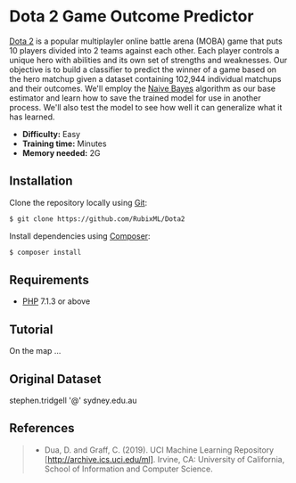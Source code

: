 # Dota 2 Game Outcome Predictor
[Dota 2](http://www.dota2.com/) is a popular multiplayler online battle arena (MOBA) game that puts 10 players divided into 2 teams against each other. Each player controls a unique hero with abilities and its own set of strengths and weaknesses. Our objective is to build a classifier to predict the winner of a game based on the hero matchup given a dataset containing 102,944 individual matchups and their outcomes. We'll employ the [Naive Bayes]() algorithm as our base estimator and learn how to save the trained model for use in another process. We'll also test the model to see how well it can generalize what it has learned.

- **Difficulty:** Easy
- **Training time:** Minutes
- **Memory needed:** 2G

## Installation
Clone the repository locally using [Git](https://git-scm.com/):
```sh
$ git clone https://github.com/RubixML/Dota2
```

Install dependencies using [Composer](https://getcomposer.org/):
```sh
$ composer install
```

## Requirements
- [PHP](https://php.net) 7.1.3 or above

## Tutorial

On the map ...

## Original Dataset
stephen.tridgell '@' sydney.edu.au

## References
>- Dua, D. and Graff, C. (2019). UCI Machine Learning Repository [http://archive.ics.uci.edu/ml]. Irvine, CA: University of California, School of Information and Computer Science.
